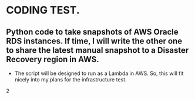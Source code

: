 # CODING TEST.

## Python code to take snapshots of AWS Oracle RDS instances. If time, I will write the other one to share the latest manual snapshot to a Disaster Recovery region in AWS.
* The script will be designed to run as a Lambda in AWS. So, this will fit nicely into my plans for the infrastructure test.  

2